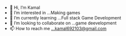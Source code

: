 - 👋 Hi, I’m Kamal
- 👀 I’m interested in ...Making games
- 🌱 I’m currently learning ...Full stack Game Development
- 💞️ I’m looking to collaborate on ...game deevelopment
- 📫 How to reach me ...kamal692103@gmail.com

<!---
MiraculousStudio/MiraculousStudio is a ✨ special ✨ repository because its `README.md` (this file) appears on your GitHub profile.
You can click the Preview link to take a look at your changes.
--->
